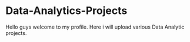 # Data-Analytics-Projects
Hello guys welcome to my profile.
Here i will upload various Data Analytic projects.
